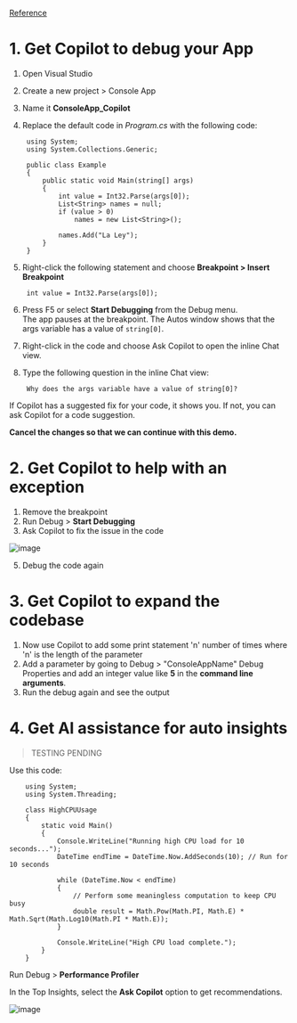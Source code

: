 [Reference](https://learn.microsoft.com/en-us/visualstudio/debugger/debug-with-copilot?view=vs-2022)

# 1. Get Copilot to debug your App

1. Open Visual Studio
2. Create a new project > Console App
3. Name it **ConsoleApp_Copilot**
4. Replace the default code in _Program.cs_ with the following code:

        using System;
        using System.Collections.Generic;
        
        public class Example
        {
            public static void Main(string[] args)
            {
                int value = Int32.Parse(args[0]);
                List<String> names = null;
                if (value > 0)
                    names = new List<String>();
        
                names.Add("La Ley");
            }
        }

5. Right-click the following statement and choose **Breakpoint > Insert Breakpoint**

        int value = Int32.Parse(args[0]);
6. Press F5 or select **Start Debugging** from the Debug menu.\
    The app pauses at the breakpoint. The Autos window shows that the args variable has a value of `string[0]`.

7. Right-click in the code and choose Ask Copilot to open the inline Chat view.
8. Type the following question in the inline Chat view:

        Why does the args variable have a value of string[0]?
If Copilot has a suggested fix for your code, it shows you. If not, you can ask Copilot for a code suggestion.

**Cancel the changes so that we can continue with this demo.**

# 2. Get Copilot to help with an exception

1. Remove the breakpoint
2. Run Debug > **Start Debugging**
3. Ask Copilot to fix the issue in the code

![image](https://github.com/kcodeg123/GitHubCopilotDemo/assets/3813135/c80c4d9e-b4eb-4400-9ca0-7571d77e3d4b)

5. Debug the code again

# 3. Get Copilot to expand the codebase

1. Now use Copilot to add some print statement 'n' number of times where 'n' is the length of the parameter
2. Add a parameter by going to Debug > "ConsoleAppName" Debug Properties and add an integer value like **5** in the **command line arguments**.
3. Run the debug again and see the output

# 4. Get AI assistance for auto insights

> TESTING PENDING

Use this code:

        using System;
        using System.Threading;
        
        class HighCPUUsage
        {
            static void Main()
            {
                Console.WriteLine("Running high CPU load for 10 seconds...");
                DateTime endTime = DateTime.Now.AddSeconds(10); // Run for 10 seconds
        
                while (DateTime.Now < endTime)
                {
                    // Perform some meaningless computation to keep CPU busy
                    double result = Math.Pow(Math.PI, Math.E) * Math.Sqrt(Math.Log10(Math.PI * Math.E));
                }
        
                Console.WriteLine("High CPU load complete.");
            }
        }

Run Debug > **Performance Profiler**

In the Top Insights, select the **Ask Copilot** option to get recommendations.

![image](https://github.com/kcodeg123/GitHubCopilotDemo/assets/3813135/51c63eee-85b9-492e-b77e-9e15a8988d5c)


